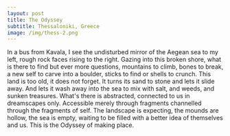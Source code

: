 ```yaml
---
layout: post
title: The Odyssey
subtitle: Thessaloniki, Greece
image: /img/thess-2.png
---
```

In a bus from Kavala, I see the undisturbed mirror of the Aegean sea to my left, rough rock faces rising to the right. Gazing into this broken shore, what is there to find but ever more questions, mountains to climb, bones to break, a new self to carve into a boulder, sticks to find or shells to crunch. This land is too old, it does not forget. It turns its sand to stone and lets it slide away. And lets it wash away into the sea to mix with salt, and weeds, and sunken treasures. What's there is abstracted, connected to us in dreamscapes only. Accessible merely through fragments channelled through the fragments of self. The landscape is expecting, the mounds are hollow, the sea is empty, waiting to be filled with a better idea of themselves and us. This is the Odyssey of making place.
